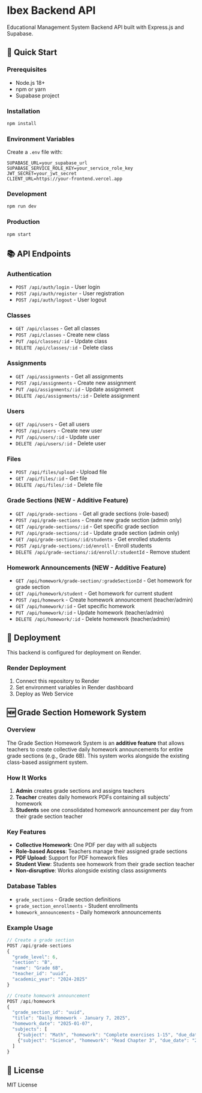 # Ibex Backend API

Educational Management System Backend API built with Express.js and Supabase.

## 🚀 Quick Start

### Prerequisites
- Node.js 18+
- npm or yarn
- Supabase project

### Installation
```bash
npm install
```

### Environment Variables
Create a `.env` file with:
```env
SUPABASE_URL=your_supabase_url
SUPABASE_SERVICE_ROLE_KEY=your_service_role_key
JWT_SECRET=your_jwt_secret
CLIENT_URL=https://your-frontend.vercel.app
```

### Development
```bash
npm run dev
```

### Production
```bash
npm start
```

## 📚 API Endpoints

### Authentication
- `POST /api/auth/login` - User login
- `POST /api/auth/register` - User registration
- `POST /api/auth/logout` - User logout

### Classes
- `GET /api/classes` - Get all classes
- `POST /api/classes` - Create new class
- `PUT /api/classes/:id` - Update class
- `DELETE /api/classes/:id` - Delete class

### Assignments
- `GET /api/assignments` - Get all assignments
- `POST /api/assignments` - Create new assignment
- `PUT /api/assignments/:id` - Update assignment
- `DELETE /api/assignments/:id` - Delete assignment

### Users
- `GET /api/users` - Get all users
- `POST /api/users` - Create new user
- `PUT /api/users/:id` - Update user
- `DELETE /api/users/:id` - Delete user

### Files
- `POST /api/files/upload` - Upload file
- `GET /api/files/:id` - Get file
- `DELETE /api/files/:id` - Delete file

### Grade Sections (NEW - Additive Feature)
- `GET /api/grade-sections` - Get all grade sections (role-based)
- `POST /api/grade-sections` - Create new grade section (admin only)
- `GET /api/grade-sections/:id` - Get specific grade section
- `PUT /api/grade-sections/:id` - Update grade section (admin only)
- `GET /api/grade-sections/:id/students` - Get enrolled students
- `POST /api/grade-sections/:id/enroll` - Enroll students
- `DELETE /api/grade-sections/:id/enroll/:studentId` - Remove student

### Homework Announcements (NEW - Additive Feature)
- `GET /api/homework/grade-section/:gradeSectionId` - Get homework for grade section
- `GET /api/homework/student` - Get homework for current student
- `POST /api/homework` - Create homework announcement (teacher/admin)
- `GET /api/homework/:id` - Get specific homework
- `PUT /api/homework/:id` - Update homework (teacher/admin)
- `DELETE /api/homework/:id` - Delete homework (teacher/admin)

## 🔧 Deployment

This backend is configured for deployment on Render.

### Render Deployment
1. Connect this repository to Render
2. Set environment variables in Render dashboard
3. Deploy as Web Service

## 🆕 Grade Section Homework System

### Overview
The Grade Section Homework System is an **additive feature** that allows teachers to create collective daily homework announcements for entire grade sections (e.g., Grade 6B). This system works alongside the existing class-based assignment system.

### How It Works
1. **Admin** creates grade sections and assigns teachers
2. **Teacher** creates daily homework PDFs containing all subjects' homework
3. **Students** see one consolidated homework announcement per day from their grade section teacher

### Key Features
- **Collective Homework**: One PDF per day with all subjects
- **Role-based Access**: Teachers manage their assigned grade sections
- **PDF Upload**: Support for PDF homework files
- **Student View**: Students see homework from their grade section teacher
- **Non-disruptive**: Works alongside existing class assignments

### Database Tables
- `grade_sections` - Grade section definitions
- `grade_section_enrollments` - Student enrollments
- `homework_announcements` - Daily homework announcements

### Example Usage
```javascript
// Create a grade section
POST /api/grade-sections
{
  "grade_level": 6,
  "section": "B",
  "name": "Grade 6B",
  "teacher_id": "uuid",
  "academic_year": "2024-2025"
}

// Create homework announcement
POST /api/homework
{
  "grade_section_id": "uuid",
  "title": "Daily Homework - January 7, 2025",
  "homework_date": "2025-01-07",
  "subjects": [
    {"subject": "Math", "homework": "Complete exercises 1-15", "due_date": "2025-01-08"},
    {"subject": "Science", "homework": "Read Chapter 3", "due_date": "2025-01-10"}
  ]
}
```

## 📝 License

MIT License 